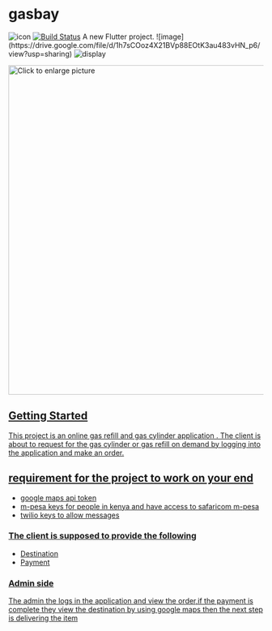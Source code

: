 # gasbay
<p>

<img src="https://drive.google.com/file/d/1iELVKN5X5XBTUVz-UNi4PVwzbmwMuYGv/view?usp=sharing" alt='icon'/>
<a href="https://travis-ci.org/laravel/framework"><img src="https://drive.google.com/file/d/1h7sCOoz4X21BVp88EOtK3au483vHN_p6/view?usp=sharing" alt="Build Status"></a>
A new Flutter project.
![image](https://drive.google.com/file/d/1h7sCOoz4X21BVp88EOtK3au483vHN_p6/view?usp=sharing)

<img src="https://drive.google.com/file/d/1h7sCOoz4X21BVp88EOtK3au483vHN_p6/view?usp=sharing" alt='display'/>

<a href="https://drive.google.com/uc?export=view&id=1h7sCOoz4X21BVp88EOtK3au483vHN_p6"><img src="https://drive.google.com/uc?export=view&id=<FILEID>" style="width: 650px; max-width: 100%; height: auto" title="Click to enlarge picture" />


</p>

## Getting Started

This project is an online gas refill  and gas cylinder application .
The client is about to request for the gas cylinder or gas refill on demand by logging into the application and make an order.
## requirement for the project to work on your end
- google maps api token
- m-pesa keys for people in kenya and have access to safaricom m-pesa
- twilio keys to allow messages

### The client is supposed to provide the following
- Destination
- Payment

### Admin side 
The admin the logs in the application and view the order,if the payment is complete they view the destination by using google maps then the next step is delivering the item



